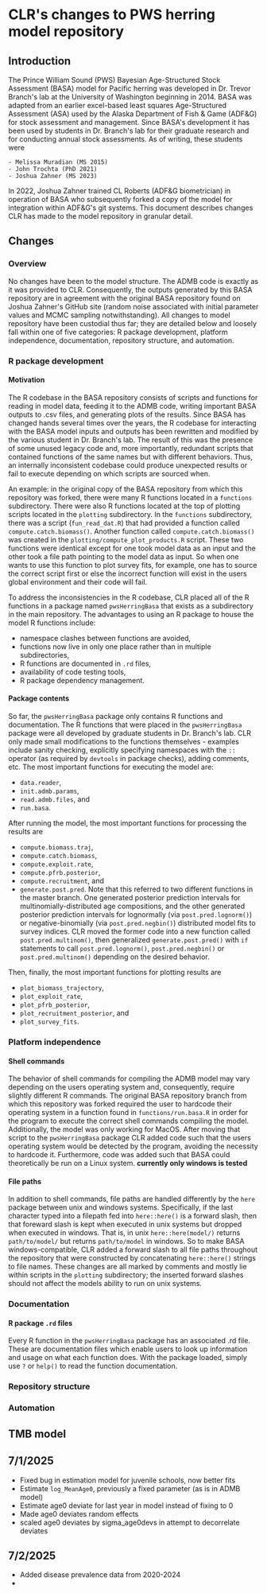 
# CLR's changes to PWS herring model repository

## Introduction

The Prince William Sound (PWS) Bayesian Age-Structured Stock Assessment (BASA) model for Pacific herring was developed in Dr. Trevor Branch's lab at the University of Washington beginning in 2014. BASA was adapted from an earlier excel-based least squares Age-Structured Assessment (ASA) used by the Alaska Department of Fish \& Game (ADF\&G) for stock assessment and management. Since BASA's development it has been used by students in Dr. Branch's lab for their graduate research and for conducting annual stock assessments. As of writing, these students were 

    - Melissa Muradian (MS 2015)
    - John Trochta (PhD 2021)
    - Joshua Zahner (MS 2023)

In 2022, Joshua Zahner trained CL Roberts (ADF\&G biometrician) in operation of BASA who subsequently forked a copy of the model for integration within ADF\&G's git systems. This document describes changes CLR has made to the model repository in granular detail.


## Changes

### Overview

No changes have been to the model structure. The ADMB code is exactly as it was provided to CLR. Consequently, the outputs generated by this BASA repository are in agreement with the original BASA repository found on Joshua Zahner's GitHub site (random noise associated with initial parameter values and MCMC sampling notwithstanding). All changes to model repository have been custodial thus far; they are detailed below and loosely fall within one of five categories: R package development, platform independence, documentation, repository structure, and automation.


### R package development

#### Motivation

The R codebase in the BASA repository consists of scripts and functions for reading in model data, feeding it to the ADMB code, writing important BASA outputs to .csv files, and generating plots of the results. Since BASA has changed hands several times over the years, the R codebase for interacting with the BASA model inputs and outputs has been rewritten and modified by the various student in Dr. Branch's lab. The result of this was the presence of some unused legacy code and, more importantly, redundant scripts that contained functions of the same names but with different behaviors. Thus, an internally inconsistent codebase could produce unexpected results or fail to execute depending on which scripts are sourced when.

An example: in the original copy of the BASA repository from which this repository was forked, there were many R functions located in a `functions` subdirectory. There were also R functions located at the top of plotting scripts located in the `plotting` subdirectory. In the `functions` subdirectory, there was a script (`fun_read_dat.R`) that had provided a function called `compute.catch.biomass()`. Another function called `compute.catch.biomass()` was created in the `plotting/compute_plot_products.R` script. These two functions were identical except for one took model data as an input and the other took a file path pointing to the model data as input. So when one wants to use this function to plot survey fits, for example, one has to source the correct script first or else the incorrect function will exist in the users global environment and their code will fail. 

To address the inconsistencies in the R codebase, CLR placed all of the R functions in a package named `pwsHerringBasa` that exists as a subdirectory in the main repository. The advantages to using an R package to house the model R functions include:

- namespace clashes between functions are avoided,
- functions now live in only one place rather than in multiple subdirectories,
- R functions are documented in `.rd` files,
- availability of code testing tools,  
- R package dependency management.

#### Package contents

So far, the `pwsHerringBasa` package only contains R functions and documentation. The R functions that were placed in the `pwsHerringBasa` package were all developed by graduate students in Dr. Branch's lab. CLR only made small modifications to the functions themselves - examples include sanity checking, explicitly specifying namespaces with the `::` operator (as required by `devtools` in package checks), adding comments, etc. The most important functions for executing the model are:

- `data.reader`,
- `init.admb.params`,
- `read.admb.files`, and
- `run.basa`.

After running the model, the most important functions for processing the results are 

- `compute.biomass.traj`,
- `compute.catch.biomass`,
- `compute.exploit.rate`,
- `compute.pfrb.posterior`,
- `compute.recruitment`, and
- `generate.post.pred`. Note that this referred to two different functions in the master branch. One generated posterior prediction intervals for multinomially-distributed age compositions, and the other generated posterior prediction intervals for lognormally (via `post.pred.lognorm()`) or negative-binomially (via `post.pred.negbin()`) distributed model fits to survey indices. CLR moved the former code into a new function called `post.pred.multinom()`, then generalized `generate.post.pred()` with `if` statements to call `post.pred.lognorm()`, `post.pred.negbin()` or `post.pred.multinom()` depending on the desired behavior.

Then, finally, the most important functions for plotting results are

- `plot_biomass_trajectory`,
- `plot_exploit_rate`,
- `plot_pfrb_posterior`,
- `plot_recruitment_posterior`, and
- `plot_survey_fits`.


### Platform independence

#### Shell commands

The behavior of shell commands for compiling the ADMB model may vary depending on the users operating system and, consequently, require slightly different R commands. The original BASA repository branch from which this repository was forked required the user to hardcode their operating system in a function found in `functions/run.basa.R` in order for the program to execute the correct shell commands compiling the model. Additionally, the model was only working for MacOS. After moving that script to the `pwsHerringBasa` package CLR added code such that the users operating system would be detected by the program, avoiding the necessity to hardcode it. Furthermore, code was added such that BASA could theoretically be run on a Linux system. **currently only windows is tested**

#### File paths

In addition to shell commands, file paths are handled differently by the `here` package between unix and windows systems. Specifically, if the last character typed into a filepath fed into `here::here()` is a forward slash, then that foreward slash is kept when executed in unix systems but dropped when executed in windows. That is, in unix `here::here(model/)` returns `path/to/model/` but returns `path/to/model` in windows. So to make BASA windows-compatible, CLR added a forward slash to all file paths throughout the repository that were constructed by concatenating `here::here()` strings to file names. These changes are all marked by comments and mostly lie within scripts in the `plotting` subdirectory; the inserted forward slashes should not affect the models ability to run on unix systems.  

### Documentation

#### R package `.rd` files

Every R function in the `pwsHerringBasa` package has an associated .rd file. These are documentation files which enable users to look up information and usage on what each function does. With the package loaded, simply use `?` or `help()` to read the function documentation.

#### 

### Repository structure

### Automation



## TMB model 

## 7/1/2025

- Fixed bug in estimation model for juvenile schools, now better fits
- Estimate `log_MeanAge0`, previously a fixed parameter (as is in ADMB model)
- Estimate age0 deviate for last year in model instead of fixing to 0
- Made age0 deviates random effects
- scaled age0 deviates by sigma_age0devs in attempt to decorrelate deviates
 
## 7/2/2025

- Added disease prevalence data from 2020-2024
- 